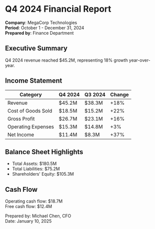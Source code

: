# Q4 2024 Financial Report

**Company**: MegaCorp Technologies  
**Period**: October 1 - December 31, 2024  
**Prepared by**: Finance Department

## Executive Summary

Q4 2024 revenue reached $45.2M, representing 18% growth year-over-year.

## Income Statement

| Category | Q4 2024 | Q3 2024 | Change |
|----------|---------|---------|--------|
| Revenue | $45.2M | $38.3M | +18% |
| Cost of Goods Sold | $18.5M | $15.2M | +22% |
| Gross Profit | $26.7M | $23.1M | +16% |
| Operating Expenses | $15.3M | $14.8M | +3% |
| Net Income | $11.4M | $8.3M | +37% |

## Balance Sheet Highlights
- Total Assets: $180.5M
- Total Liabilities: $75.2M
- Shareholders' Equity: $105.3M

## Cash Flow
Operating cash flow: $18.7M  
Free cash flow: $12.4M

Prepared by: Michael Chen, CFO  
Date: January 10, 2025
